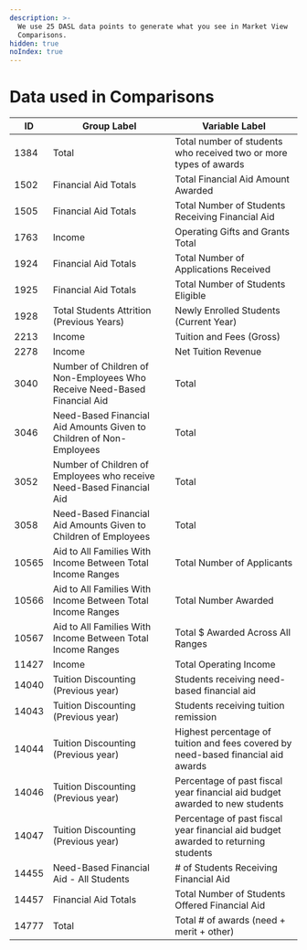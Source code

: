 ```yaml
---
description: >-
  We use 25 DASL data points to generate what you see in Market View
  Comparisons.
hidden: true
noIndex: true
---
```


# Data used in Comparisons



| ID    | Group Label                                                              | Variable Label                                                                    |
| ----- | ------------------------------------------------------------------------ | --------------------------------------------------------------------------------- |
| 1384  | Total                                                                    | Total number of students who received two or more types of awards                 |
| 1502  | Financial Aid Totals                                                     | Total Financial Aid Amount Awarded                                                |
| 1505  | Financial Aid Totals                                                     | Total Number of Students Receiving Financial Aid                                  |
| 1763  | Income                                                                   | Operating Gifts and Grants Total                                                  |
| 1924  | Financial Aid Totals                                                     | Total Number of Applications Received                                             |
| 1925  | Financial Aid Totals                                                     | Total Number of Students Eligible                                                 |
| 1928  | Total Students Attrition (Previous Years)                                | Newly Enrolled Students (Current Year)                                            |
| 2213  | Income                                                                   | Tuition and Fees (Gross)                                                          |
| 2278  | Income                                                                   | Net Tuition Revenue                                                               |
| 3040  | Number of Children of Non-Employees Who Receive Need-Based Financial Aid | Total                                                                             |
| 3046  | Need-Based Financial Aid Amounts Given to Children of Non-Employees      | Total                                                                             |
| 3052  | Number of Children of Employees who receive Need-Based Financial Aid     | Total                                                                             |
| 3058  | Need-Based Financial Aid Amounts Given to Children of Employees          | Total                                                                             |
| 10565 | Aid to All Families With Income Between Total Income Ranges              | Total Number of Applicants                                                        |
| 10566 | Aid to All Families With Income Between Total Income Ranges              | Total Number Awarded                                                              |
| 10567 | Aid to All Families With Income Between Total Income Ranges              | Total $ Awarded Across All Ranges                                                 |
| 11427 | Income                                                                   | Total Operating Income                                                            |
| 14040 | Tuition Discounting (Previous year)                                      | Students receiving need-based financial aid                                       |
| 14043 | Tuition Discounting (Previous year)                                      | Students receiving tuition remission                                              |
| 14044 | Tuition Discounting (Previous year)                                      | Highest percentage of tuition and fees covered by need-based financial aid awards |
| 14046 | Tuition Discounting (Previous year)                                      | Percentage of past fiscal year financial aid budget awarded to new students       |
| 14047 | Tuition Discounting (Previous year)                                      | Percentage of past fiscal year financial aid budget awarded to returning students |
| 14455 | Need-Based Financial Aid - All Students                                  | # of Students Receiving Financial Aid                                             |
| 14457 | Financial Aid Totals                                                     | Total Number of Students Offered Financial Aid                                    |
| 14777 | Total                                                                    | Total # of awards (need + merit + other)                                          |
